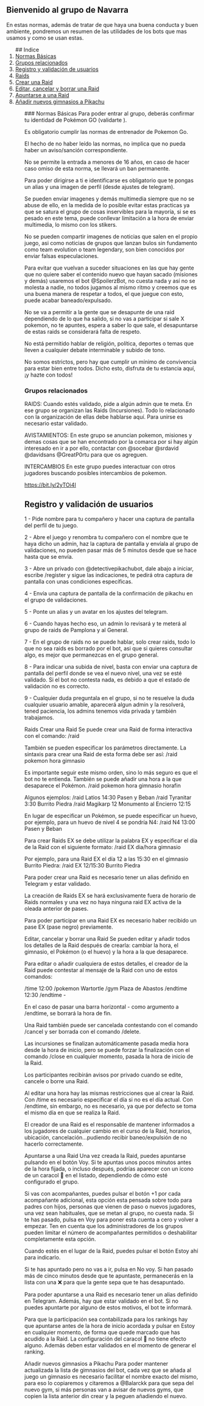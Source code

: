 ## Bienvenido al grupo de Navarra
En estas normas, además de tratar de que haya una buena conducta y buen ambiente, pondremos un resumen de las utilidades de los bots que mas usamos y como se usan estas.
<ol>
## Indice 
<li><a href="#normas-basicas">Normas Básicas</a></li>
<li><a href="#grupos-relacionados">Grupos relacionados</a></li>
<li><a href="#registro-y-validacion">Registro y validación de usuarios</a></li>
<li><a href="#raids">Raids</a></li>
<li><a href="#raids1">Crear una Raid</a></li>
<li><a href="#raids2">Editar, cancelar y borrar una Raid</a></li>
<li><a href="#raids3">Apuntarse a una Raid</a></li>
<li><a href="#raids4">Añadir nuevos gimnasios a Pikachu</a></li>
<ol>
### Normas Básicas
Para poder entrar al grupo, deberás confirmar tu identidad de Pokémon GO (validarte ).

Es obligatorio cumplir las normas de entrenador de Pokemon Go.

El hecho de no haber leído las normas, no implica que no pueda haber un aviso/sanción correspondiente.

No se permite la entrada a menores de 16 años, en caso de hacer caso omiso de esta norma, se llevará un ban permanente.

Para poder dirigirse a ti e identificarse es obligatorio que te pongas un alias y una imagen de perfil (desde ajustes de telegram).

Se pueden enviar imagenes y demás multimedia siempre que no se abuse de ello, en la medida de lo posible evitar estas practicas ya que se satura el grupo de cosas inservibles para la mayoría, si se es pesado en este tema, puede conllevar limitación a la hora de enviar multimedia, lo mismo con los stikers.

No se pueden compartir imagenes de noticias que salen en el propio juego, asi como noticias de grupos que lanzan bulos sin fundamento como team evolution o team legendary, son bien conocidos por enviar falsas especulaciones.

Para evitar que vuelvan a suceder situaciones en las que hay gente que no quiere saber el contenido nuevo que hayan sacado (misiones y demás) usaremos el bot @SpoilerzBot, no cuesta nada y así no se molesta a nadie, no todos jugamos al mismo ritmo y creemos que es una buena manera de respetar a todos, el que juegue con esto, puede acabar baneado/expulsado.

No se va a permitir a la gente que se desapunte de una raid dependiendo de lo que ha salido, si no vas a participar si sale X pokemon, no te apuntes, espera a saber lo que sale, el desapuntarse de estas raids se considerará falta de respeto.

No está permitido hablar de religión, política, deportes o temas que lleven a cualquier debate interminable y subido de tono.

No somos estrictos, pero hay que cumplir un mínimo de convivencia para estar bien entre todos. Dicho esto, disfruta de tu estancia aquí, ¡y hazte con todos!

### Grupos relacionados
RAIDS: Cuando estés validado, pide a algún admin que te meta. En ese grupo se organizan las Raids (Incursiones). Todo lo relacionado con la organización de ellas debe hablarse aquí. Para unirse es necesario estar validado.

AVISTAMIENTOS: En este grupo se anuncian pokemon, misiones y demas cosas que se han encontrado por la comarca por si hay algún interesado en ir a por ello, contactar con @socebar @srdavid @davidsans @GreatP0rtu para que os agreguen.

INTERCAMBIOS En este grupo puedes interactuar con otros jugadores buscando posibles intercambios de pokemon.

https://bit.ly/2yTOi4I

## Registro y validación de usuarios
1 - Pide nombre para tu compañero y hacer una captura de pantalla del perfil de tu juego.

2 - Abre el juego y renombra tu compañero con el nombre que te haya dicho un admin, haz la captura de pantalla y envíala al grupo de validaciones, no pueden pasar más de 5 minutos desde que se hace hasta que se envía.

3 - Abre un privado con @detectivepikachubot, dale abajo a iniciar, escribe /register y sigue las indicaciones, te pedirá otra captura de pantalla con unas condiciones específicas.

4 - Envía una captura de pantalla de la confirmación de pikachu en el grupo de validaciones.

5 - Ponte un alias y un avatar en los ajustes del telegram.

6 - Cuando hayas hecho eso, un admin lo revisará y te meterá al grupo de raids de Pamplona y al General.

7 - En el grupo de raids no se puede hablar, solo crear raids, todo lo que no sea raids es borrado por el bot, asi que si quieres consultar algo, es mejor que permanezcas en el grupo general.

8 - Para indicar una subida de nivel, basta con enviar una captura de pantalla del perfil donde se vea el nuevo nivel, una vez se esté validado. Si el bot no contesta nada, es debido a que el estado de validación no es correcto.

9 - Cualquier duda preguntala en el grupo, si no te resuelve la duda cualquier usuario amable, aparecerá algun admin y la resolverá, tened paciencia, los admins tenemos vida privada y también trabajamos.

Raids
Crear una Raid
Se puede crear una Raid de forma interactiva con el comando:
/raid

También se pueden especificar los parámetros directamente. La sintaxis para crear una Raid de esta forma debe ser así:
/raid pokemon hora gimnasio

Es importante seguir este mismo orden, sino lo más seguro es que el bot no te entienda. También se puede añadir una hora a la que desaparece el Pokémon.
/raid pokemon hora gimnasio horafin

Algunos ejemplos:
/raid Latios 14:30 Pasen y Beban /raid Tyranitar 3:30 Burrito Piedra /raid Magikarp 12 Monumento al Encierro 12:15

En lugar de especificar un Pokémon, se puede especificar un huevo, por ejemplo, para un huevo de nivel 4 se pondría N4:
/raid N4 13:00 Pasen y Beban

Para crear Raids EX se debe utilizar la palabra EX y especificar el día de la Raid con el siguiente formato:
/raid EX dia/hora gimnasio

Por ejemplo, para una Raid EX el día 12 a las 15:30 en el gimnasio Burrito Piedra:
/raid EX 12/15:30 Burrito Piedra

Para poder crear una Raid es necesario tener un alias definido en Telegram y estar validado.

La creación de Raids EX se hará exclusivamente fuera de horario de Raids normales y una vez no haya ninguna raid EX activa de la oleada anterior de pases.

Para poder participar en una Raid EX es necesario haber recibido un pase EX (pase negro) previamente.

Editar, cancelar y borrar una Raid
Se pueden editar y añadir todos los detalles de la Raid después de crearla: cambiar la hora, el gimnasio, el Pokémon (o el huevo) y la hora a la que desaparece.

Para editar o añadir cualquiera de estos detalles, el creador de la Raid puede contestar al mensaje de la Raid con uno de estos comandos:

/time 12:00 /pokemon Wartortle /gym Plaza de Abastos /endtime 12:30 /endtime -

En el caso de pasar una barra horizontal - como argumento a /endtime, se borrará la hora de fin.

Una Raid también puede ser cancelada contestando con el comando /cancel y ser borrada con el comando /delete.

Las incursiones se finalizan automáticamente pasada media hora desde la hora de inicio, pero se puede forzar la finalización con el comando /close en cualquier momento, pasada la hora de inicio de la Raid.

Los participantes recibirán avisos por privado cuando se edite, cancele o borre una Raid.

Al editar una hora hay las mismas restricciones que al crear la Raid. Con /time es necesario especificar el día si no es el día actual. Con /endtime, sin embargo, no es necesario, ya que por defecto se toma el mismo día en que se realiza la Raid.

El creador de una Raid es el responsable de mantener informados a los jugadores de cualquier cambio en el curso de la Raid, horarios, ubicación, cancelación…pudiendo recibir baneo/expulsión de no hacerlo correctamente.

Apuntarse a una Raid
Una vez creada la Raid, puedes apuntarse pulsando en el botón Voy. Si te apuntas unos pocos minutos antes de la hora fijada, o incluso después, podrías aparecer con un icono de un caracol 🐌 en el listado, dependiendo de cómo esté configurado el grupo.

Si vas con acompañantes, puedes pulsar el botón +1 por cada acompañante adicional, esta opción esta pensada sobre todo para padres con hijos, personas que vienen de paso o nuevos jugadores, una vez sean habituales, que se metan al grupo, no cuesta nada. Si te has pasado, pulsa en Voy para poner esta cuenta a cero y volver a empezar. Ten en cuenta que los administradores de los grupos pueden limitar el número de acompañantes permitidos o deshabilitar completamente esta opción.

Cuando estés en el lugar de la Raid, puedes pulsar el botón Estoy ahí para indicarlo.

Si te has apuntado pero no vas a ir, pulsa en No voy. Si han pasado más de cinco minutos desde que te apuntaste, permanecerás en la lista con una ❌ para que la gente sepa que te has desapuntado.

Para poder apuntarse a una Raid es necesario tener un alias definido en Telegram. Además, hay que estar validado en el bot. Si no puedes apuntarte por alguno de estos motivos, el bot te informará.

Para que la participación sea contabilizada para los rankings hay que apuntarse antes de la hora de inicio acordada y pulsar en Estoy en cualquier momento, de forma que quede marcado que has acudido a la Raid. La configuración del caracol 🐌 no tiene efecto alguno. Además deben estar validados en el momento de generar el ranking.

Añadir nuevos gimnasios a Pikachu
Para poder mantener actualizada la lista de gimnasios del bot, cada vez que se añada al juego un gimnasio es necesario facilitar el nombre exacto del mismo, para eso lo copiaremos y citaremos a @Balarckk para que sepa del nuevo gym, si más personas van a avisar de nuevos gyms, que copien la lista anterior din crear y la peguen añadiendo el nuevo.

